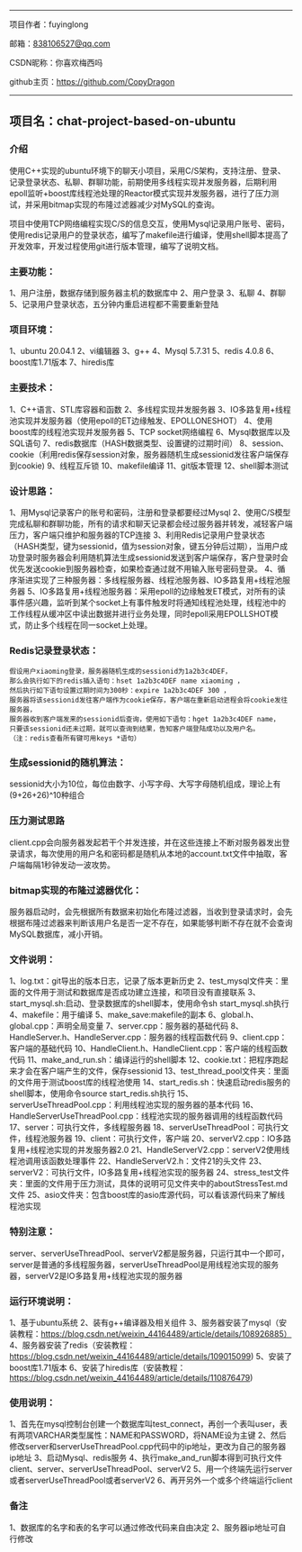 --------------------------------------------------

   项目作者：fuyinglong
   
   邮箱：838106527@qq.com
   
   CSDN昵称：你喜欢梅西吗
   
   github主页：https://github.com/CopyDragon

--------------------------------------------------

## 项目名：chat-project-based-on-ubuntu

### 介绍

使用C++实现的ubuntu环境下的聊天小项目，采用C/S架构，支持注册、登录、记录登录状态、私聊、群聊功能，前期使用多线程实现并发服务器，后期利用epoll监听+boost库线程池处理的Reactor模式实现并发服务器，进行了压力测试，并采用bitmap实现的布隆过滤器减少对MySQL的查询。

项目中使用TCP网络编程实现C/S的信息交互，使用Mysql记录用户账号、密码，使用redis记录用户的登录状态，编写了makefile进行编译，使用shell脚本提高了开发效率，开发过程使用git进行版本管理，编写了说明文档。

### 主要功能：
1、用户注册，数据存储到服务器主机的数据库中 
2、用户登录
3、私聊
4、群聊
5、记录用户登录状态，五分钟内重启进程都不需要重新登陆


### 项目环境：
1、ubuntu 20.04.1
2、vi编辑器
3、g++ 
4、Mysql 5.7.31
5、redis 4.0.8
6、boost库1.71版本
7、hiredis库


### 主要技术：
1、C++语言、STL库容器和函数
2、多线程实现并发服务器
3、IO多路复用+线程池实现并发服务器（使用epoll的ET边缘触发、EPOLLONESHOT）
4、使用boost库的线程池实现并发服务器
5、TCP socket网络编程
6、Mysql数据库以及SQL语句
7、redis数据库（HASH数据类型、设置键的过期时间）
8、session、cookie（利用redis保存session对象，服务器随机生成sessionid发往客户端保存到cookie)
9、线程互斥锁
10、makefile编译
11、git版本管理
12、shell脚本测试

### 设计思路：
1、用Mysql记录客户的账号和密码，注册和登录都要经过Mysql
2、使用C/S模型完成私聊和群聊功能，所有的请求和聊天记录都会经过服务器并转发，减轻客户端压力，客户端只维护和服务器的TCP连接
3、利用Redis记录用户登录状态（HASH类型，键为sessionid，值为session对象，键五分钟后过期），当用户成功登录时服务器会利用随机算法生成sessionid发送到客户端保存，客户登录时会优先发送cookie到服务器检查，如果检查通过就不用输入账号密码登录。
4、循序渐进实现了三种服务器：多线程服务器、线程池服务器、IO多路复用+线程池服务器
5、IO多路复用+线程池服务器：采用epoll的边缘触发ET模式，对所有的读事件感兴趣，监听到某个socket上有事件触发时将通知线程池处理，线程池中的工作线程从缓冲区中读出数据并进行业务处理，同时epoll采用EPOLLSHOT模式，防止多个线程在同一socket上处理。

### Redis记录登录状态：
    假设用户xiaoming登录，服务器随机生成的sessionid为1a2b3c4DEF，
    那么会执行如下的redis插入语句：hset 1a2b3c4DEF name xiaoming ，
    然后执行如下语句设置过期时间为300秒：expire 1a2b3c4DEF 300 ，
    服务器将该sessionid发往客户端作为cookie保存，客户端在重新启动进程会将cookie发往服务器，
    服务器收到客户端发来的sessionid后查询，使用如下语句：hget 1a2b3c4DEF name，
    只要该sessionid还未过期，就可以查询到结果，告知客户端登陆成功以及用户名。
    （注：redis查看所有键可用keys *语句）

### 生成sessionid的随机算法：
   sessionid大小为10位，每位由数字、小写字母、大写字母随机组成，理论上有(9+26+26)^10种组合

### 压力测试思路
client.cpp会向服务器发起若干个并发连接，并在这些连接上不断对服务器发出登录请求，每次使用的用户名和密码都是随机从本地的account.txt文件中抽取，客户端每隔1秒钟发动一波攻势。

### bitmap实现的布隆过滤器优化：
服务器启动时，会先根据所有数据来初始化布隆过滤器，当收到登录请求时，会先根据布隆过滤器来判断该用户名是否一定不存在，如果能够判断不存在就不会查询MySQL数据库，减小开销。

### 文件说明：
1、log.txt：git导出的版本日志，记录了版本更新历史
2、test_mysql文件夹：里面的文件用于测试和数据库是否成功建立连接，和项目没有直接联系
3、start_mysql.sh:启动、登录数据库的shell脚本，使用命令sh start_mysql.sh执行
4、makefile：用于编译
5、make_save:makefile的副本
6、global.h、global.cpp：声明全局变量
7、server.cpp：服务器的基础代码
8、HandleServer.h、HandleServer.cpp：服务器的线程函数代码
9、client.cpp：客户端的基础代码
10、HandleClient.h、HandleClient.cpp：客户端的线程函数代码
11、make_and_run.sh：编译运行的shell脚本
12、cookie.txt：把程序跑起来才会在客户端产生的文件，保存sessionid
13、test_thread_pool文件夹：里面的文件用于测试boost库的线程池使用
14、start_redis.sh：快速启动redis服务的shell脚本，使用命令source start_redis.sh执行
15、serverUseThreadPool.cpp：利用线程池实现的服务器的基本代码
16、HandleServerUseThreadPool.cpp：线程池实现的服务器调用的线程函数代码
17、server：可执行文件，多线程服务器
18、serverUseThreadPool：可执行文件，线程池服务器
19、client：可执行文件，客户端
20、serverV2.cpp：IO多路复用+线程池实现的并发服务器2.0
21、HandleServerV2.cpp：serverV2使用线程池调用该函数处理事件
22、HandleServerV2.h：文件21的头文件
23、serverV2：可执行文件，IO多路复用+线程池实现的服务器
24、stress_test文件夹：里面的文件用于压力测试，具体的说明可见文件夹中的aboutStressTest.md文件
25、asio文件夹：包含boost库的asio库源代码，可以看该源代码来了解线程池实现

### 特别注意：
server、serverUseThreadPool、serverV2都是服务器，只运行其中一个即可，
server是普通的多线程服务器，serverUseThreadPool是用线程池实现的服务器，serverV2是IO多路复用+线程池实现的服务器

### 运行环境说明：
1、基于ubuntu系统
2、装有g++编译器及相关组件
3、服务器安装了mysql（安装教程：https://blog.csdn.net/weixin_44164489/article/details/108926885）
4、服务器安装了redis（安装教程：https://blog.csdn.net/weixin_44164489/article/details/109015099)
5、安装了boost库1.71版本
6、安装了hiredis库（安装教程：https://blog.csdn.net/weixin_44164489/article/details/110876479)

### 使用说明：
1、首先在mysql控制台创建一个数据库叫test_connect，再创一个表叫user，表有两项VARCHAR类型属性：NAME和PASSWORD，将NAME设为主键
2、然后修改server和serverUseThreadPool.cpp代码中的ip地址，更改为自己的服务器ip地址
3、启动Mysql、redis服务
4、执行make_and_run脚本得到可执行文件client、server、serverUseThreadPool、serverV2
5、用一个终端先运行server或者serverUseThreadPool或者serverV2
6、再开另外一个或多个终端运行client

### 备注
1、数据库的名字和表的名字可以通过修改代码来自由决定
2、服务器ip地址可自行修改


